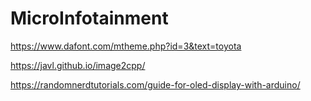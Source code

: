# MicroInfotainment


https://www.dafont.com/mtheme.php?id=3&text=toyota

https://javl.github.io/image2cpp/

https://randomnerdtutorials.com/guide-for-oled-display-with-arduino/
